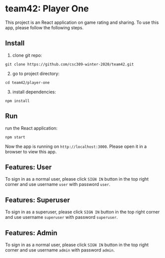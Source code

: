 # team42: Player One
This project is an React application on game rating and sharing. To use this app, please follow the following steps.
## Install
1. clone git repo:
```
git clone https://github.com/csc309-winter-2020/team42.git
```
2. go to project directory:
```
cd team42/player-one
```
3. install dependencies:
```
npm install
```
## Run
run the React application:
```
npm start
```
Now the app is running on `http://localhost:3000`. Please open it in a browser to view this app.
## Features: User
To sign in as a normal user, please click `SIGN IN` button in the top right corner and use username `user` with password `user`.
## Features: Superuser
To sign in as a superuser, please click `SIGN IN` button in the top right corner and use username `superuser` with password `superuser`.
## Features: Admin
To sign in as a normal user, please click `SIGN IN` button in the top right corner and use username `admin` with password `admin`.
